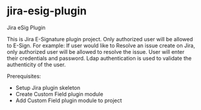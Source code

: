jira-esig-plugin
================

Jira eSig Plugin

This is Jira E-Signature plugin project. Only authorized user will be allowed to E-Sign. 
For example: If user would like to Resolve an issue create on Jira, only authorized user will be allowed to resolve the issue. User will enter their credentials and password. Ldap authentication is used to validate the authenticity of the user.

Prerequisites:
- Setup Jira plugin skeleton
- Create Custom Field plugin module
- Add Custom Field plugin module to project 
